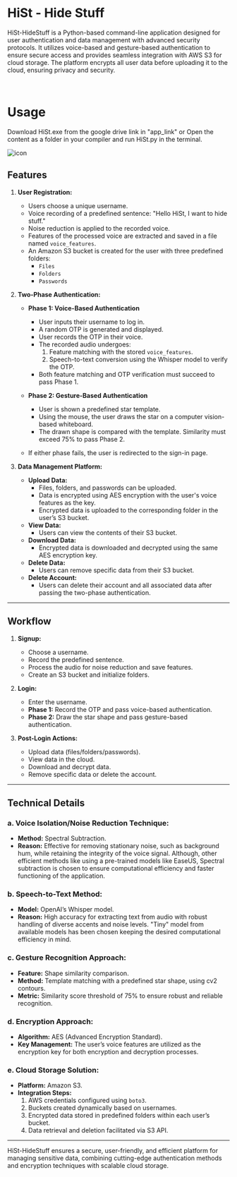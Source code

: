 # HiSt - Hide Stuff
 HiSt-HideStuff is a Python-based command-line application designed for user authentication and data management with advanced security protocols. It utilizes voice-based and gesture-based authentication to ensure secure access and provides seamless integration with AWS S3 for cloud storage. The platform encrypts all user data before uploading it to the cloud, ensuring privacy and security.

<br>

# Usage

Download HiSt.exe from the google drive link in "app_link" or Open the content as a folder in your compiler and run HiSt.py in the terminal.

![icon](https://github.com/user-attachments/assets/98f1d7fa-bd8f-4c84-b36a-021ac67c5326)

## Features

1. **User Registration:**
   - Users choose a unique username.
   - Voice recording of a predefined sentence: "Hello HiSt, I want to hide stuff."
   - Noise reduction is applied to the recorded voice.
   - Features of the processed voice are extracted and saved in a file named `voice_features`.
   - An Amazon S3 bucket is created for the user with three predefined folders:
     - `Files`
     - `Folders`
     - `Passwords`

2. **Two-Phase Authentication:**

   - **Phase 1: Voice-Based Authentication**
     - User inputs their username to log in.
     - A random OTP is generated and displayed.
     - User records the OTP in their voice.
     - The recorded audio undergoes:
       1. Feature matching with the stored `voice_features`.
       2. Speech-to-text conversion using the Whisper model to verify the OTP.
     - Both feature matching and OTP verification must succeed to pass Phase 1.

   - **Phase 2: Gesture-Based Authentication**
     - User is shown a predefined star template.
     - Using the mouse, the user draws the star on a computer vision-based whiteboard.
     - The drawn shape is compared with the template. Similarity must exceed 75% to pass Phase 2.

   - If either phase fails, the user is redirected to the sign-in page.

3. **Data Management Platform:**
   - **Upload Data:**
     - Files, folders, and passwords can be uploaded.
     - Data is encrypted using AES encryption with the user's voice features as the key.
     - Encrypted data is uploaded to the corresponding folder in the user’s S3 bucket.
   - **View Data:**
     - Users can view the contents of their S3 bucket.
   - **Download Data:**
     - Encrypted data is downloaded and decrypted using the same AES encryption key.
   - **Delete Data:**
     - Users can remove specific data from their S3 bucket.
   - **Delete Account:**
     - Users can delete their account and all associated data after passing the two-phase authentication.

---

## Workflow

1. **Signup:**
   - Choose a username.
   - Record the predefined sentence.
   - Process the audio for noise reduction and save features.
   - Create an S3 bucket and initialize folders.

2. **Login:**
   - Enter the username.
   - **Phase 1:** Record the OTP and pass voice-based authentication.
   - **Phase 2:** Draw the star shape and pass gesture-based authentication.

3. **Post-Login Actions:**
   - Upload data (files/folders/passwords).
   - View data in the cloud.
   - Download and decrypt data.
   - Remove specific data or delete the account.

---

## Technical Details

### a. Voice Isolation/Noise Reduction Technique:
   - **Method:** Spectral Subtraction.
   - **Reason:** Effective for removing stationary noise, such as background hum, while retaining the integrity of the voice signal. Although, other efficient methods like using a pre-trained models like EaseUS, Spectral subtraction is chosen to ensure computational efficiency and faster functioning of the application. 

### b. Speech-to-Text Method:
   - **Model:** OpenAI’s Whisper model.
   - **Reason:** High accuracy for extracting text from audio with robust handling of diverse accents and noise levels. "Tiny" model from available models has been chosen keeping the desired computational efficiency in mind.

### c. Gesture Recognition Approach:
   - **Feature:** Shape similarity comparison.
   - **Method:** Template matching with a predefined star shape, using cv2 contours.
   - **Metric:** Similarity score threshold of 75% to ensure robust and reliable recognition.

### d. Encryption Approach:
   - **Algorithm:** AES (Advanced Encryption Standard).
   - **Key Management:** The user’s voice features are utilized as the encryption key for both encryption and decryption processes.

### e. Cloud Storage Solution:
   - **Platform:** Amazon S3.
   - **Integration Steps:**
     1. AWS credentials configured using `boto3`.
     2. Buckets created dynamically based on usernames.
     3. Encrypted data stored in predefined folders within each user’s bucket.
     4. Data retrieval and deletion facilitated via S3 API.

---

HiSt-HideStuff ensures a secure, user-friendly, and efficient platform for managing sensitive data, combining cutting-edge authentication methods and encryption techniques with scalable cloud storage.


